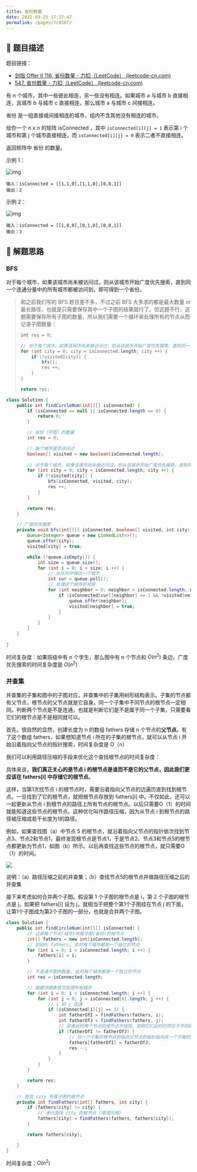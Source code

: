 ```yaml
---
title: 省份数量
date: 2022-03-25 17:37:47
permalink: /pages/7c856f/
---
```

## 📃 题目描述

题目链接：

- [剑指 Offer II 116. 省份数量 - 力扣（LeetCode） (leetcode-cn.com)](https://leetcode-cn.com/problems/bLyHh0/)
- [547. 省份数量 - 力扣（LeetCode） (leetcode-cn.com)](https://leetcode-cn.com/problems/number-of-provinces/)

有 n 个城市，其中一些彼此相连，另一些没有相连。如果城市 a 与城市 b 直接相连，且城市 b 与城市 c 直接相连，那么城市 a 与城市 c 间接相连。

省份 是一组直接或间接相连的城市，组内不含其他没有相连的城市。

给你一个 n x n 的矩阵 isConnected ，其中 `isConnected[i][j] = 1` 表示第 i 个城市和第 j 个城市直接相连，而 `isConnected[i][j] = 0` 表示二者不直接相连。

返回矩阵中 省份 的数量。

示例 1：

![img](https://assets.leetcode.com/uploads/2020/12/24/graph1.jpg)

```
输入：isConnected = [[1,1,0],[1,1,0],[0,0,1]]
输出：2
```

示例 2：

![img](https://assets.leetcode.com/uploads/2020/12/24/graph2.jpg)

```
输入：isConnected = [[1,0,0],[0,1,0],[0,0,1]]
输出：3
```



## 🔔 解题思路

### BFS

对于每个城市，如果该城市尚未被访问过，则从该城市开始广度优先搜索，直到同一个连通分量中的所有城市都被访问到，即可得到一个省份。

> 和之前我们写的 BFS 题目差不多，不过之前 BFS 大多求的都是最大数量 or 最长路径，也就是只需要保存其中一个子图的结果就行了。但这题不行，这题需要保存所有子图的数量，所以我们需要一个循环来处理所有的节点从而记录子图数量：
>
> ```java
> int res = 0;
> 
> // 对于每个城市，如果该城市尚未被访问过，则从该城市开始广度优先搜索，直到同一个连通分量中的所有城市都被访问到，即可得到一个省份
> for (int city = 0; city < isConnected.length; city ++) {
>     if (!visited[city]) {
>         bfs();
>         res ++;
>     }
> }
> 
> return res;
> ```
>
> 


```java
class Solution {
    public int findCircleNum(int[][] isConnected) {
        if (isConnected == null || isConnected.length == 0) {
            return 0;
        }

        // 省份（子图）的数量
        int res = 0;

        // 每个城市是否访问过
        boolean[] visited = new boolean[isConnected.length];
		
        // 对于每个城市，如果该城市尚未被访问过，则从该城市开始广度优先搜索，直到同一个连通分量中的所有城市都被访问到，即可得到一个省份
        for (int city = 0; city < isConnected.length; city ++) {
            if (!visited[city]) {
                bfs(isConnected, visited, city);
                res ++;
            }
        }

        return res;
    }

    // 广度优先搜索
    private void bfs(int[][] isConnected, boolean[] visited, int city) {
        Queue<Integer> queue = new LinkedList<>();
        queue.offer(city);
        visited[city] = true;

        while (!queue.isEmpty()) {
            int size = queue.size();
            for (int i = 0; i < size; i ++) {
                // 从队列中弹出一个城市
                int cur = queue.poll();
                // 处理这个城市的邻居
                for (int neighbor = 0; neighbor < isConnected.length; neighbor ++) {
                    if (isConnected[cur][neighbor] == 1 && !visited[neighbor]) {
                        queue.offer(neighbor);
                        visited[neighbor] = true;
                    }
                }
            }
        }
    }
    
}
```

时间复杂度：如果班级中有 n 个学生，那么图中有 n 个节点和 $O(n^2)$ 条边，广度优先搜索的时间复杂度是 $O(n^2)$

### 并查集

并查集的子集和图中的子图对应，并查集中的子集用树形结构表示。子集的节点都有父节点，根节点的父节点就是它自身。同一个子集中不同节点的根节点一定相同。判断两个节点是不是连通，也就是判断它们是不是属于同一个子集，只需要看它们的根节点是不是相同就可以。

首先，很自然的显然，创建长度为 n 的数组 fathers 存储 n 个节点的**父节点**。有了这个数组 fathers，如果想知道节点 i 所在的子集的根节点，就可以从节点 i 开始沿着指向父节点的指针搜索，时间复杂度是 O（n）

我们可以利用路径压缩的手段来优化这个查找根节点的时间复杂度：

具体来说，**我们真正关心的是节点 i 的根节点是谁而不是它的父节点，因此我们更应该在 fathers[i] 中存储它的根节点**。

这样，当第1次找节点 i 的根节点时，需要沿着指向父节点的边遍历直到找到根节点。一旦找到了它的根节点，就把根节点存放到 fathers[i] 中。不仅如此，还可以一起更新从节点 i 到根节点的路径上所有节点的根节点。以后只需要O（1）的时间就能知道这些节点的根节点。这种优化叫作路径压缩，因为从节点 i 到根节点的路径被压缩成若干长度为1的路径。

例如，如果查找图（a）中节点 5 的根节点，就沿着指向父节点的指针依次找到节点3、节点2和节点1，最终发现根节点是节点1，于是节点2、节点3和节点5的根节点都更新为节点1，如图（b）所示。以后再查找这些节点的根节点，就只需要O（1）的时间。

![](https://staticcdn1-5.umiwi.com/epms_ebook/21a6630e0c9e324708a1f084f839e529.jpg?x-oss-process=image/resize,w_1707,m_lfit)

说明：（a）路径压缩之前的并查集；（b）查找节点5的根节点并做路径压缩之后的并查集

接下来考虑如何合并两个子图。假设第 1 个子图的根节点是 i，第 2 个子图的根节点是 j。如果把 fathers[i] 设为 j，就相当于把整个第1个子图挂在节点 j 的下面，让第1个子图成为第2个子图的一部分，也就是合并两个子图。

```java
class Solution {
    public int findCircleNum(int[][] isConnected) {
        // 记录每个节点(城市)所属子图(省份)的根节点
        int[] fathers = new int[isConnected.length];
        // 初始化 fathers, 此时每个城市都是一个独立的节点
        for (int i = 0; i < isConnected.length; i ++) {
            fathers[i] = i;
        }

        // 不连通子图的数量, 此时每个城市都是一个独立的节点
        int res = isConnected.length;

        // 根据邻接表依次处理所有城市
        for (int i = 0; i < isConnected.length; i ++) {
            for (int j = 0; j < isConnected[0].length; j ++) {
                // i 和 j 连通
                if (isConnected[i][j] == 1) {
                    int fatherOfI = findFathers(fathers, i);
                    int fatherOfJ = findFathers(fathers, j);
                    // 如果此时两个节点的根节点不相同，说明它们此时仍然位于不同的子集中，需要进行合并
                    if (fatherOfI != fatherOfJ) {
                        // 将一个子集的根节点的指向父节点的指针指向另一个子集的根节点，这就合并了两个子集
                        fathers[fatherOfI] = fatherOfJ;
                        res --;
                    }
                }
            }
        }

        return res;
    }

    // 查找 city 所属子图的根节点
    private int findFathers(int[] fathers, int city) {
        if (fathers[city] != city) {
            // 递归查找 city 的根节点 (路径压缩)
            fathers[city] = findFathers(fathers, fathers[city]);
        }

        return fathers[city];

    }
}
```

时间复杂度：$O(n^2)$



